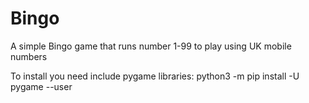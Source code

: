 # Bingo

A simple Bingo game that runs number 1-99 to play using UK mobile numbers

To install you need include pygame libraries:
python3 -m pip install -U pygame --user

